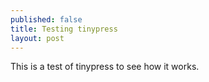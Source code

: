 ```yaml
---
published: false
title: Testing tinypress
layout: post
---
```

This is a test of tinypress to see how it works. 